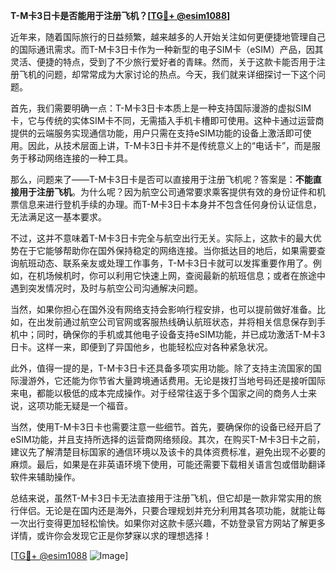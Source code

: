 **T-M卡3日卡是否能用于注册飞机？[[TG💪+ @esim1088](https://t.me/s/esim1088)]**

近年来，随着国际旅行的日益频繁，越来越多的人开始关注如何更便捷地管理自己的国际通讯需求。而T-M卡3日卡作为一种新型的电子SIM卡（eSIM）产品，因其灵活、便捷的特点，受到了不少旅行爱好者的青睐。然而，关于这款卡能否用于注册飞机的问题，却常常成为大家讨论的热点。今天，我们就来详细探讨一下这个问题。

首先，我们需要明确一点：T-M卡3日卡本质上是一种支持国际漫游的虚拟SIM卡，它与传统的实体SIM卡不同，无需插入手机卡槽即可使用。这种卡通过运营商提供的云端服务实现通信功能，用户只需在支持eSIM功能的设备上激活即可使用。因此，从技术层面上讲，T-M卡3日卡并不是传统意义上的“电话卡”，而是服务于移动网络连接的一种工具。

那么，问题来了——T-M卡3日卡是否可以直接用于注册飞机呢？答案是：**不能直接用于注册飞机**。为什么呢？因为航空公司通常要求乘客提供有效的身份证件和机票信息来进行登机手续的办理。而T-M卡3日卡本身并不包含任何身份认证信息，无法满足这一基本要求。

不过，这并不意味着T-M卡3日卡完全与航空出行无关。实际上，这款卡的最大优势在于它能够帮助你在国外保持稳定的网络连接。当你抵达目的地后，如果需要查询航班动态、联系亲友或处理工作事务，T-M卡3日卡就可以发挥重要作用了。例如，在机场候机时，你可以利用它快速上网，查阅最新的航班信息；或者在旅途中遇到突发情况时，及时与航空公司沟通解决问题。

当然，如果你担心在国外没有网络支持会影响行程安排，也可以提前做好准备。比如，在出发前通过航空公司官网或客服热线确认航班状态，并将相关信息保存到手机中；同时，确保你的手机或其他电子设备支持eSIM功能，并已成功激活T-M卡3日卡。这样一来，即便到了异国他乡，也能轻松应对各种紧急状况。

此外，值得一提的是，T-M卡3日卡还具备多项实用功能。除了支持主流国家的国际漫游外，它还能为你节省大量跨境通话费用。无论是拨打当地号码还是接听国际来电，都能以极低的成本完成操作。对于经常往返于多个国家之间的商务人士来说，这项功能无疑是一个福音。

当然，使用T-M卡3日卡也需要注意一些细节。首先，要确保你的设备已经开启了eSIM功能，并且支持所选择的运营商网络频段。其次，在购买T-M卡3日卡之前，建议先了解清楚目标国家的通信环境以及该卡的具体资费标准，避免出现不必要的麻烦。最后，如果是在非英语环境下使用，可能还需要下载相关语言包或借助翻译软件来辅助操作。

总结来说，虽然T-M卡3日卡无法直接用于注册飞机，但它却是一款非常实用的旅行伴侣。无论是在国内还是海外，只要合理规划并充分利用其各项功能，就能让每一次出行变得更加轻松愉快。如果你对这款卡感兴趣，不妨登录官方网站了解更多详情，或许你会发现它正是你梦寐以求的理想选择！

[[TG💪+ @esim1088](https://t.me/s/esim1088) ![Image](https://i.postimg.cc/4NQfJmqS/Snipaste-2025-05-13-00-14-12.png)]